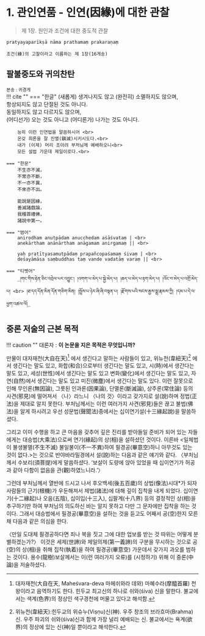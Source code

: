 
# 1. 관인연품 - 인연(因緣)에 대한 관찰

> 제 1장. 원인과 조건에 대한 중도적 관찰

```
pratyayaparīkṣā nāma prathamaṃ prakaraṇaṃ

조건(緣)의 고찰이라고 이름하는 제 1장(16게송)
```

## 팔불중도와 귀의찬탄 

<small>본송 : 귀경게</small><br>
!!! cite ""
    === "한글"
        (새롭게) 생겨나지도 않고 (완전히) 소멸하지도 않으며,<br>
        항상되지도 않고 단절된 것도 아니다.<br>
        동일하지도 않고 다르지도 않으며,<br>
        (어디선가) 오는 것도 아니고 (어디론가) 나가는 것도 아니다.<br>

        능히 이런 인연법을 말씀하시어 <br>
        온갖 희론을 잘 진멸(鎭滅)시키시도다.<br>
        내가 (이제) 머리 조아려 부처님께 예배하오니<br>
        모든 설법 가운데 제일이로다.<br>

    === "한문"
        不生亦不滅，
        不常亦不斷，
        不一亦不異，
        不來亦不出。

        能說是因緣，
        善滅諸戲論，
        我稽首禮佛，
        諸說中第一。

    === "범어"
        anirodham anutpādam anucchedam aśāśvataṃ | <br>
        anekārtham anānārtham anāgamam anirgamaṃ || <br>

        yaḥ pratītyasamutpādaṃ prapañcopaśamaṃ śivaṃ | <br>
        deśayāmāsa saṃbuddhas taṃ vande vadatāṃ varaṃ || <br>

    === "티벳어"
        _།གང་གིས་རྟེན་ཅིང་འབྲེལ་པར་འབྱུང་། །འགག་པ་མེད་པ་སྐྱེ་མེད་པ། །ཆད་པ་མེད་པ་རྟག་མེད་པ། །འོང་བ་མེད་པ་འགྲོ་མེད་པ། <br> །ཐ་དད་དོན་མིན་དོན་གཅིག་མིན། །སྤྲོས་པ་ཉེར་ཞི་ཞི་བསྟན་པ། །རྫོགས་པའི་སངས་རྒྱས་སྨྲ་རྣམས་ཀྱི། །དམ་པ་དེ་ལ་ཕྱག་འཚལ་ལོ།_

## 중론 저술의 근본 목적

!!! caution ""
    대론자 : __이 논문을 지은 목적은 무엇입니까?__

만물이 대자재천(大自在天)[^대자재천] 에서 생긴다고 말하는 사람들이 있고, 위뉴천(韋紐天)[^위뉴천] 에서 생긴다는 말도 있고, 화합(和合)으로부터 생긴다는 말도 있고, 시(時)에서 생간다는 말도 있고, 세성(世性)에서 생긴다는 말도 있고 변화(變化)에서 생긴다는 말도 있고, 자연(自然)에서 생긴다는 말도 있고 미진(微塵)에서 생긴다는 말도 있다. 이런 잘못으로 인해 무인론(無因論), 그릇된 인과론(因果論), 단멸론(斷滅論), 상주론(常住論) 등의 사견(邪見)에 떨어져서 〈나〉라느니 〈나의 것〉이라고 갖가지로 설(說)하며 정법(正法)을 제대로 알지 못한다. 부처님께서는 이런 여러가지 사견(邪見)들은 끊고 불법(佛法)을 알게 하시려고 우선 성문법(聲聞法)중에서는 십이연기설(十三緣起說)을 말씀하셨다.

그리고 이미 수행을 하고 큰 마음을 갖추어 깊은 진리를 받아들일 준비가 되어 있는 자들에게는 대승법(大乘法)으로써 연기(緣起)의 상(相)을 설하셨던 것이다. 이른바 <일체법이 불생불멸(不生不滅) 불일불이(不一不異)하여 필경공(畢意空)하니 아무것도 있는 것이 없다.>는 것으로 반야바라밀경에서 설(說)하는 다음과 같은 얘기와 같다. 〈부처님께서 수보리(須菩提)에게 말씀하셨다. ‘보살이 도량에 앉아 있었을 때 십이연기가 허공과 같아 다함이 없음을 관(觀)하였느니라.’〉

그런데 부처님께서 열반에 드시고 나서 후오백세(後五百歲)의 상법(像法)시대*가 되자 사람들의 근기(根機)가 우둔해져서 제법(諸法)에 대해 깊이 집착을 내게 되었다. 십이연기(十二緣起)나 오음(五陰), 십이입(十三入), 십팔계(十八界) 등의 결정적인 상(相)을 추구하기만 하여 부처님의 의도하신 바는 알지 못하고 다만 그 문자에만 집착을 하는 것이다. 그래서 대승법에서 필경공(畢意空)을 설하는 것을 듣고도 어째서 공(空)한지 모른채 다음과 같은 의심을 한다.

〈만일 도대체 필경공하다면 죄나 복을 짓고 그에 대한 업보를 받는 것 따위는 어떻게 분별하겠는가?〉 이것은 세제(世諦)와 제일의제(第一義諦)의 구분을 무시하는 것으로 공(空)의 상(相)을 취해 집착(執着)을 하여 필경공(畢意空) 가운데서 갖가지 과오를 범하는 것이다. 용수(龍樹)보살께서는 이(런 여러가지 오류)를 (시정하기) 위해 이 중론(中論)을 저술하셨다.

[^대자재천]: 대자재천(大自在天, Maheśvara-deva 마헤쉬와라 데와) 마혜수라(摩醯首羅) 천왕이라고 음역하기도 한다. 힌두교 최고신의 하나로 쉬와(śiva) 신을 말한다. 불교에서는 색계(色界)의 정상인 색구경천에 머물고 있다고 해석함.

[^위뉴천]: 위뉴천(韋紐天):힌두교의 위슈누(Viṣṇu)신(神). 우주 창조의 브라흐마(Brahma)신. 우주 파괴의 쉬와(śiva)신과 함께 가장 널리 예배되는 신. 불교에서는 욕계(欲界)의 정상에 있는 신(神)일 뿐이라고 해석한다.